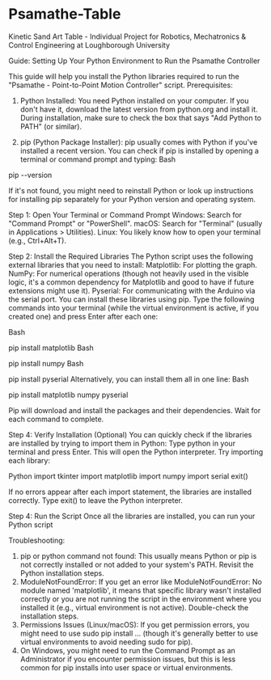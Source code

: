 # Psamathe-Table
Kinetic Sand Art Table - Individual Project for Robotics, Mechatronics &amp; Control Engineering at Loughborough University 

Guide: Setting Up Your Python Environment to Run the Psamathe Controller

This guide will help you install the Python libraries required to run the "Psamathe - Point-to-Point Motion Controller" script.
Prerequisites:

1. Python Installed: You need Python installed on your computer. If you don't have it, download the latest version from python.org and install it. During installation, make sure to check the box that says "Add Python to PATH" (or similar).
   
2. pip (Python Package Installer): pip usually comes with Python if you've installed a recent version. You can check if pip is installed by opening a terminal or command prompt and typing: 
Bash

pip --version

If it's not found, you might need to reinstall Python or look up instructions for installing pip separately for your Python version and operating system.

Step 1: Open Your Terminal or Command Prompt
Windows: Search for "Command Prompt" or "PowerShell".
macOS: Search for "Terminal" (usually in Applications > Utilities).
Linux: You likely know how to open your terminal (e.g., Ctrl+Alt+T).

Step 2: Install the Required Libraries
The Python script uses the following external libraries that you need to install:
Matplotlib: For plotting the graph.
NumPy: For numerical operations (though not heavily used in the visible logic, it's a common dependency for Matplotlib and good to have if future extensions might use it).
Pyserial: For communicating with the Arduino via the serial port.
You can install these libraries using pip. 
Type the following commands into your terminal (while the virtual environment is active, if you created one) and press Enter after each one:

Bash

pip install matplotlib
Bash

pip install numpy
Bash

pip install pyserial
Alternatively, you can install them all in one line:
Bash

pip install matplotlib numpy pyserial

Pip will download and install the packages and their dependencies. Wait for each command to complete.

Step 4: Verify Installation (Optional)
You can quickly check if the libraries are installed by trying to import them in Python:
Type python in your terminal and press Enter. This will open the Python interpreter.
Try importing each library:

Python
import tkinter
import matplotlib
import numpy
import serial
exit()

If no errors appear after each import statement, the libraries are installed correctly. Type exit() to leave the Python interpreter.

Step 4: Run the Script
Once all the libraries are installed, you can run your Python script

Troubleshooting:
1. pip or python command not found: This usually means Python or pip is not correctly installed or not added to your system's PATH. Revisit the Python installation steps.
2. ModuleNotFoundError: If you get an error like ModuleNotFoundError: No module named 'matplotlib', it means that specific library wasn't installed correctly or you are not running the script in the environment where you installed it (e.g., virtual environment is not active). Double-check the installation steps.
3. Permissions Issues (Linux/macOS): If you get permission errors, you might need to use sudo pip install ... (though it's generally better to use virtual environments to avoid needing sudo for pip).
4. On Windows, you might need to run the Command Prompt as an Administrator if you encounter permission issues, but this is less common for pip installs into user space or virtual environments.
